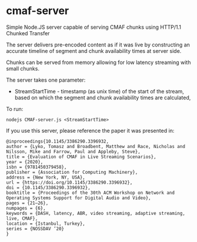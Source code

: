 # cmaf-server
Simple Node.JS server capable of serving CMAF chunks using HTTP/1.1 Chunked Transfer

The server delivers pre-encoded content as if it was live by constructing an accurate timeline of segment and chunk availability times at server side.

Chunks can be served from memory allowing for low latency streaming with small chunks.

The server takes one parameter:
  - StreamStartTime - timestamp (as unix time) of the start of the stream, based on which the segment and chunk availability times are calculated,

To run:
```
nodejs CMAF-server.js <StreamStartTime>
```

If you use this server, please reference the paper it was presented in:
```
@inproceedings{10.1145/3386290.3396932,
author = {Lyko, Tomasz and Broadbent, Matthew and Race, Nicholas and Nilsson, Mike and Farrow, Paul and Appleby, Steve},
title = {Evaluation of CMAF in Live Streaming Scenarios},
year = {2020},
isbn = {9781450379458},
publisher = {Association for Computing Machinery},
address = {New York, NY, USA},
url = {https://doi.org/10.1145/3386290.3396932},
doi = {10.1145/3386290.3396932},
booktitle = {Proceedings of the 30th ACM Workshop on Network and Operating Systems Support for Digital Audio and Video},
pages = {21–26},
numpages = {6},
keywords = {DASH, latency, ABR, video streaming, adaptive streaming, live, CMAF},
location = {Istanbul, Turkey},
series = {NOSSDAV ’20}
}
```
